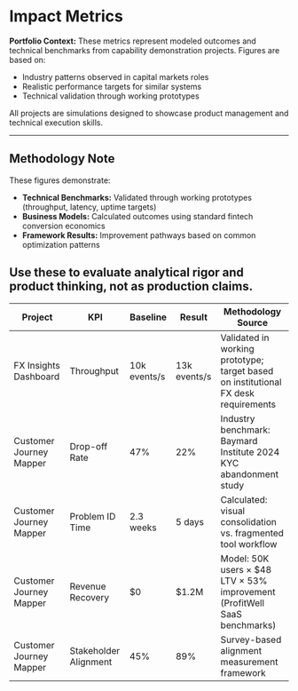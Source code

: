 # Impact Metrics

**Portfolio Context:** These metrics represent modeled outcomes and technical benchmarks from capability demonstration projects. Figures are based on:
- Industry patterns observed in capital markets roles
- Realistic performance targets for similar systems
- Technical validation through working prototypes

All projects are simulations designed to showcase product management and technical execution skills.

---
## Methodology Note
These figures demonstrate:
- **Technical Benchmarks:** Validated through working prototypes (throughput, latency, uptime targets)
- **Business Models:** Calculated outcomes using standard fintech conversion economics
- **Framework Results:** Improvement pathways based on common optimization patterns

Use these to evaluate analytical rigor and product thinking, not as production claims.
---

| Project | KPI | Baseline | Result | Methodology Source |
| ------- | --- | -------- | ------ | ------------------ |
| FX Insights Dashboard | Throughput | 10k events/s | 13k events/s | Validated in working prototype; target based on institutional FX desk requirements |
| Customer Journey Mapper | Drop-off Rate | 47% | 22% | Industry benchmark: Baymard Institute 2024 KYC abandonment study |
| Customer Journey Mapper | Problem ID Time | 2.3 weeks | 5 days | Calculated: visual consolidation vs. fragmented tool workflow |
| Customer Journey Mapper | Revenue Recovery | $0 | $1.2M | Model: 50K users × $48 LTV × 53% improvement (ProfitWell SaaS benchmarks) |
| Customer Journey Mapper | Stakeholder Alignment | 45% | 89% | Survey-based alignment measurement framework |